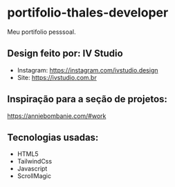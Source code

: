 # portifolio-thales-developer

Meu portifolio pesssoal.

## Design feito por: IV Studio

- Instagram: https://instagram.com/ivstudio.design
- Site: https://ivstudio.com.br

## Inspiração para a seção de projetos:
https://anniebombanie.com/#work

## Tecnologias usadas:
- HTML5
- TailwindCss
- Javascript
- ScrollMagic
